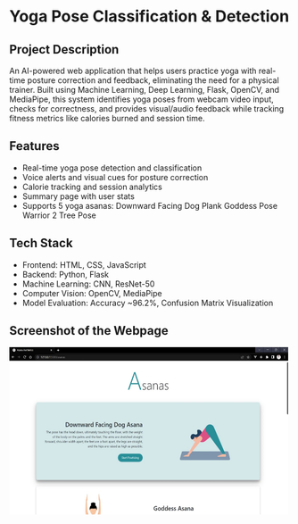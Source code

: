 # Yoga Pose Classification & Detection

<h2>Project Description</h2>
<p>An AI-powered web application that helps users practice yoga with real-time posture correction and feedback, eliminating the need for a physical trainer. Built using Machine Learning, Deep Learning, Flask, OpenCV, and MediaPipe, this system identifies yoga poses from webcam video input, checks for correctness, and provides visual/audio feedback while tracking fitness metrics like calories burned and session time.</p>

<h2>Features</h2>
<ul>
 <li>Real-time yoga pose detection and classification</li>
 <li>Voice alerts and visual cues for posture correction</li>
 <li>Calorie tracking and session analytics</li>
 <li>Summary page with user stats</li>
 <li>Supports 5 yoga asanas:
   Downward Facing Dog
   Plank
   Goddess Pose
   Warrior 2
   Tree Pose
 </li>
</ul>

<h2>Tech Stack</h2>
<ul>
<li>Frontend: HTML, CSS, JavaScript</li>
<li>Backend: Python, Flask</li>
<li>Machine Learning: CNN, ResNet-50</li>
<li>Computer Vision: OpenCV, MediaPipe</li>
<li>Model Evaluation: Accuracy ~96.2%, Confusion Matrix Visualization</li>
</ul>


<h2>Screenshot of the Webpage</h2>
<img style="width:500px;height:300px" src="https://github.com/jhansiboini/Yoga-Asana/blob/main/Screenshot.jpg">







